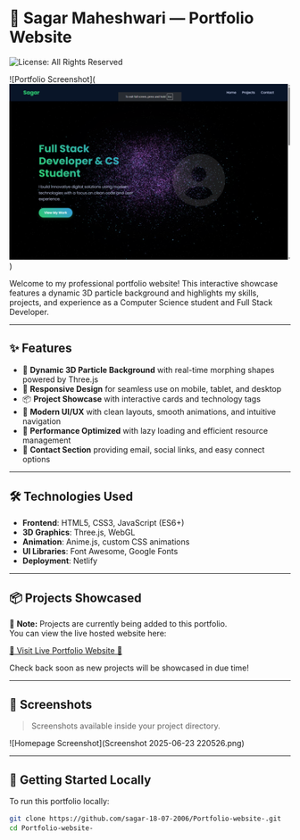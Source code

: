 # 📌 Sagar Maheshwari — Portfolio Website

![License: All Rights Reserved](https://img.shields.io/badge/License-All%20Rights%20Reserved-red)

![Portfolio Screenshot](![Portfolio Screenshot](Screenshot%202025-06-23%20220526.png)
)

Welcome to my professional portfolio website! This interactive showcase features a dynamic 3D particle background and highlights my skills, projects, and experience as a Computer Science student and Full Stack Developer.

---


## ✨ Features

- 🎇 **Dynamic 3D Particle Background** with real-time morphing shapes powered by Three.js
- 📱 **Responsive Design** for seamless use on mobile, tablet, and desktop
- 📦 **Project Showcase** with interactive cards and technology tags
- 🎨 **Modern UI/UX** with clean layouts, smooth animations, and intuitive navigation
- 🚀 **Performance Optimized** with lazy loading and efficient resource management
- 📧 **Contact Section** providing email, social links, and easy connect options

---

## 🛠️ Technologies Used

- **Frontend**: HTML5, CSS3, JavaScript (ES6+)
- **3D Graphics**: Three.js, WebGL
- **Animation**: Anime.js, custom CSS animations
- **UI Libraries**: Font Awesome, Google Fonts
- **Deployment**: Netlify

---

## 📦 Projects Showcased

🚧 **Note:** Projects are currently being added to this portfolio.  
You can view the live hosted website here:

<a href="https://sagarmaheshwariportfolio.netlify.app" target="_blank">🔗 Visit Live Portfolio Website 🚀</a>

Check back soon as new projects will be showcased in due time!

---

## 📸 Screenshots

> Screenshots available inside your project directory.

![Homepage Screenshot](Screenshot 2025-06-23 220526.png)

---

## 🚀 Getting Started Locally

To run this portfolio locally:

```bash
git clone https://github.com/sagar-18-07-2006/Portfolio-website-.git
cd Portfolio-website-
